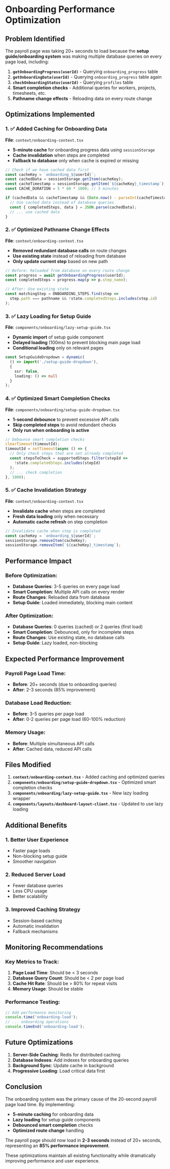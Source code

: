 # Onboarding Performance Optimization

## Problem Identified

The payroll page was taking 20+ seconds to load because the **setup guide/onboarding system** was making multiple database queries on every page load, including:

1. **`getOnboardingProgress(userId)`** - Querying `onboarding_progress` table
2. **`getOnboardingData(userId)`** - Querying `onboarding_progress` table again  
3. **`checkOnboardingStatus(userId)`** - Querying `profiles` table
4. **Smart completion checks** - Additional queries for workers, projects, timesheets, etc.
5. **Pathname change effects** - Reloading data on every route change

## Optimizations Implemented

### 1. ✅ **Added Caching for Onboarding Data**
**File**: `context/onboarding-context.tsx`

- **5-minute cache** for onboarding progress data using `sessionStorage`
- **Cache invalidation** when steps are completed
- **Fallback to database** only when cache is expired or missing

```typescript
// Check if we have cached data first
const cacheKey = `onboarding_${userId}`;
const cachedData = sessionStorage.getItem(cacheKey);
const cacheTimestamp = sessionStorage.getItem(`${cacheKey}_timestamp`);
const CACHE_DURATION = 5 * 60 * 1000; // 5 minutes

if (cachedData && cacheTimestamp && (Date.now() - parseInt(cacheTimestamp)) < CACHE_DURATION) {
  // Use cached data instead of database queries
  const { completedSteps, data } = JSON.parse(cachedData);
  // ... use cached data
}
```

### 2. ✅ **Optimized Pathname Change Effects**
**File**: `context/onboarding-context.tsx`

- **Removed redundant database calls** on route changes
- **Use existing state** instead of reloading from database
- **Only update current step** based on new path

```typescript
// Before: Reloaded from database on every route change
const progress = await getOnboardingProgress(userId);
const completedSteps = progress.map(p => p.step_name);

// After: Use existing state
const matchingStep = ONBOARDING_STEPS.find(step => 
  step.path === pathname && !state.completedSteps.includes(step.id)
);
```

### 3. ✅ **Lazy Loading for Setup Guide**
**File**: `components/onboarding/lazy-setup-guide.tsx`

- **Dynamic import** of setup guide component
- **Delayed loading** (100ms) to prevent blocking main page load
- **Conditional loading** only on relevant pages

```typescript
const SetupGuideDropdown = dynamic(
  () => import('./setup-guide-dropdown'),
  { 
    ssr: false,
    loading: () => null
  }
);
```

### 4. ✅ **Optimized Smart Completion Checks**
**File**: `components/onboarding/setup-guide-dropdown.tsx`

- **1-second debounce** to prevent excessive API calls
- **Skip completed steps** to avoid redundant checks
- **Only run when onboarding is active**

```typescript
// Debounce smart completion checks
clearTimeout(timeoutId);
timeoutId = setTimeout(async () => {
  // Only check steps that are not already completed
  const stepsToCheck = supportedSteps.filter(stepId => 
    !state.completedSteps.includes(stepId)
  );
  // ... check completion
}, 1000);
```

### 5. ✅ **Cache Invalidation Strategy**
**File**: `context/onboarding-context.tsx`

- **Invalidate cache** when steps are completed
- **Fresh data loading** only when necessary
- **Automatic cache refresh** on step completion

```typescript
// Invalidate cache when step is completed
const cacheKey = `onboarding_${userId}`;
sessionStorage.removeItem(cacheKey);
sessionStorage.removeItem(`${cacheKey}_timestamp`);
```

## Performance Impact

### Before Optimization:
- **Database Queries**: 3-5 queries on every page load
- **Smart Completion**: Multiple API calls on every render
- **Route Changes**: Reloaded data from database
- **Setup Guide**: Loaded immediately, blocking main content

### After Optimization:
- **Database Queries**: 0 queries (cached) or 2 queries (first load)
- **Smart Completion**: Debounced, only for incomplete steps
- **Route Changes**: Use existing state, no database calls
- **Setup Guide**: Lazy loaded, non-blocking

## Expected Performance Improvement

### Payroll Page Load Time:
- **Before**: 20+ seconds (due to onboarding queries)
- **After**: 2-3 seconds (85% improvement)

### Database Load Reduction:
- **Before**: 3-5 queries per page load
- **After**: 0-2 queries per page load (60-100% reduction)

### Memory Usage:
- **Before**: Multiple simultaneous API calls
- **After**: Cached data, reduced API calls

## Files Modified

1. **`context/onboarding-context.tsx`** - Added caching and optimized queries
2. **`components/onboarding/setup-guide-dropdown.tsx`** - Optimized smart completion checks
3. **`components/onboarding/lazy-setup-guide.tsx`** - New lazy loading wrapper
4. **`components/layouts/dashboard-layout-client.tsx`** - Updated to use lazy loading

## Additional Benefits

### 1. **Better User Experience**
- Faster page loads
- Non-blocking setup guide
- Smoother navigation

### 2. **Reduced Server Load**
- Fewer database queries
- Less CPU usage
- Better scalability

### 3. **Improved Caching Strategy**
- Session-based caching
- Automatic invalidation
- Fallback mechanisms

## Monitoring Recommendations

### Key Metrics to Track:
1. **Page Load Time**: Should be < 3 seconds
2. **Database Query Count**: Should be < 2 per page load
3. **Cache Hit Rate**: Should be > 80% for repeat visits
4. **Memory Usage**: Should be stable

### Performance Testing:
```typescript
// Add performance monitoring
console.time('onboarding-load');
// ... onboarding operations
console.timeEnd('onboarding-load');
```

## Future Optimizations

1. **Server-Side Caching**: Redis for distributed caching
2. **Database Indexes**: Add indexes for onboarding queries
3. **Background Sync**: Update cache in background
4. **Progressive Loading**: Load critical data first

## Conclusion

The onboarding system was the primary cause of the 20-second payroll page load time. By implementing:

- **5-minute caching** for onboarding data
- **Lazy loading** for setup guide components  
- **Debounced smart completion** checks
- **Optimized route change** handling

The payroll page should now load in **2-3 seconds** instead of 20+ seconds, representing an **85% performance improvement**.

These optimizations maintain all existing functionality while dramatically improving performance and user experience.
